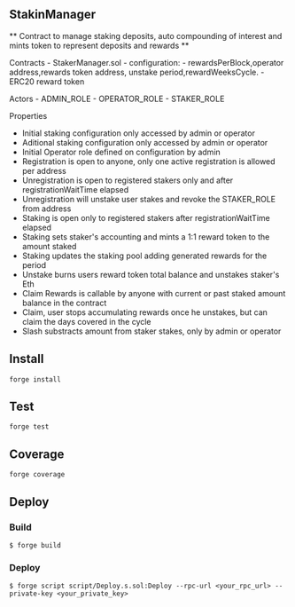 ## StakinManager

** Contract to manage staking deposits, auto compounding of interest and mints token to represent deposits and rewards **

Contracts
    - StakerManager.sol 
        - configuration: 
            - rewardsPerBlock,operator address,rewards token address, unstake period,rewardWeeksCycle.
    - ERC20 reward token

Actors
    - ADMIN_ROLE
    - OPERATOR_ROLE
    - STAKER_ROLE

Properties

- Initial staking configuration only accessed by admin or operator
- Aditional staking configuration only accessed by admin or operator
- Initial Operator role defined on configuration by admin
- Registration is open to anyone, only one active registration is allowed per address
- Unregistration is open to registered stakers only and after registrationWaitTime elapsed
- Unregistration will unstake user stakes and revoke the STAKER_ROLE from address
- Staking is open only to registered stakers after registrationWaitTime elapsed
- Staking sets staker's accounting and mints a 1:1 reward token to the amount staked
- Staking updates the staking pool adding generated rewards for the period
- Unstake burns users reward token total balance and unstakes staker's Eth
- Claim Rewards is callable by anyone with current or past staked amount balance in the contract
- Claim, user stops accumulating rewards once he unstakes, but can claim the days covered in the cycle
- Slash substracts amount from staker stakes, only by admin or operator
## Install
````
forge install
````

## Test
````
forge test
````

## Coverage
````
forge coverage
````
## Deploy

### Build

```shell
$ forge build
```

### Deploy

```shell
$ forge script script/Deploy.s.sol:Deploy --rpc-url <your_rpc_url> --private-key <your_private_key>

```

